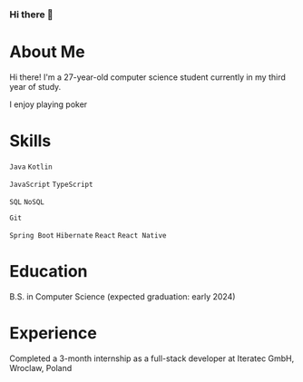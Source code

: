 ### Hi there 👋

# About Me
Hi there! I'm a 27-year-old computer science student currently in my third year of study. 

I enjoy playing poker

# Skills
`Java`
`Kotlin`

`JavaScript`
`TypeScript`

`SQL`
`NoSQL`

`Git`

`Spring Boot`
`Hibernate`
`React`
`React Native`


# Education
B.S. in Computer Science (expected graduation: early 2024)

# Experience

Completed a 3-month internship as a full-stack developer at Iteratec GmbH, Wroclaw, Poland
